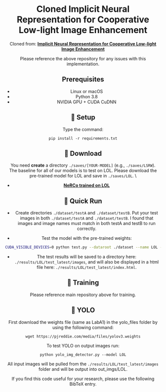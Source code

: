 <div align="center">

# Cloned Implicit Neural Representation for Cooperative Low-light Image Enhancement

Cloned from: [**Implicit Neural Representation for Cooperative Low-light Image Enhancement**](https://github.com/Ysz2022/NeRCo)

Please reference the above repository for any issues with this implementation.

## Prerequisites
- Linux or macOS
- Python 3.8
- NVIDIA GPU + CUDA CuDNN

## 🔑 Setup
Type the command:
```
pip install -r requirements.txt
```

## 🧩 Download
You need **create** a directory `./saves/[YOUR-MODEL]` (e.g., `./saves/LSRW`). \
The baseline for all of our models is to test on LOL.
Please download the pre-trained model for LOL and save in `./saves/LOL`. \
- [**NeRCo trained on LOL**](https://drive.google.com/file/d/1uL4u1iXN2xoVr4Owr5uZgYY3k03nvJZ3/view?usp=sharing)


## 🚀 Quick Run
- Create directories `./dataset/testA` and `./dataset/testB`. Put your test images in both `./dataset/testA` and `./dataset/testB`. I found that images and image names must match in both testA and testB to run correctly.

- Test the model with the pre-trained weights:
```bash
CUDA_VISIBLE_DEVICES=0 python test.py --dataroot ./dataset --name LOL --preprocess=none
```
- The test results will be saved to a directory here: `./results/LOL/test_latest/images`, and will also be displayed in a html file here: `./results/LOL/test_latest/index.html`.

## 🤖 Training
Please reference main repository above for training.

## 🔎 YOLO
First download the weights file (same as LabA1) in the yolo_files folder by using the following command:
```
wget https://pjreddie.com/media/files/yolov3.weights
```
To test YOLO on output images run:
```
python yolo_img_detector.py --model LOL
```
All input images will be pulled from the  `./results/LOL/test_latest/images` folder and will be output into out_imgs/LOL.

If you find this code useful for your research, please use the following BibTeX entry.

